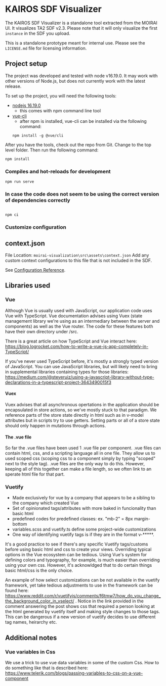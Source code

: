 # KAIROS SDF Visualizer

The KAIROS SDF Visualizer is a standalone tool extracted from the MOIRAI UI.  It visualizes TA2 SDF v2.3.
Please note that it will only visualize the first `instance` in the SDF you upload.

This is a standalone prototype meant for internal use.  Please see the `LICENSE.md` file for licensing information.

## Project setup

The project was developed and tested with node v16.19.0.  It may work with other versions of Node.js, but does not currently work with the latest release.

To set up the project, you will need the following tools:

-   [nodejs 16.19.0](https://nodejs.org/download/release/v16.19.0/)
    -   this comes with npm command line tool
-   [vue-cli](https://cli.vuejs.org/)
    -   after npm is installed, vue-cli can be installed via the following command:
    ```
    npm install -g @vue/cli
    ```

After you have the tools, check out the repo from Git. Change to the top level folder. Then run the following command:

```
npm install
```

### Compiles and hot-reloads for development

```
npm run serve
```

### In case the code does not seem to be using the correct version of dependencies correctly

```

npm ci
```

### Customize configuration

## context.json
File Location: `moirai-visualization\src\assets\context.json`
Add any custom context configurations to this file that is not included in the SDF.

See [Configuration Reference](https://cli.vuejs.org/config/).

## Libraries used 

### Vue

Although Vue is usually used with JavaScript, our application code uses Vue with TypeScript. Vue documentation advises using Vuex (state management library we're using as an intermediary between the server and components) as well as the Vue router. The code for these features both have their own directory under /src.

There is a great article on how TypeScript and Vue interact here: https://blog.logrocket.com/how-to-write-a-vue-js-app-completely-in-TypeScript/

If you've never used TypeScript before, it's mostly a strongly typed version of JavaScript. You can use JavaScript libraries, but will likely need to bring in supplemental libraries containing types for those libraries: https://medium.com/@steveruiz/using-a-javascript-library-without-type-declarations-in-a-typescript-project-3643490015f3

#### Vuex

Vuex advises that all asynchronous opertations in the application should be encapsulated in store actions, so we've mostly stuck to that paradigm. We reference parts of the store state directly in html such as in v-model attributes but in scripts try to use getters. Setting parts or all of a store state should only happen in mutations through actions. 

#### The .vue file

So far the .vue files have been used 1 .vue file per component. .vue files can contain html, css, and a scripting language all in one file. They allow us to used scoped css (scoping css to a component simply by typing "scoped" next to the style tag). .vue files are the only way to do this. However, keeping all of this together can make a file length, so we often link to an sperate html file for that part. 

### Vuetify
-   Made exclusively for vue by a company that appears to be a sibling to the company which created Vue
-   Set of opinionated tags/attributes with more baked in funcionality than basic html
-   predefined codes for predefined classes: ex. "mb-2" = 8px margin-bottom
-   variables.scss and vuetify.ts define some project-wide customizations
-   One way of identifying vuetify tags is if they are in the format v-*****.

It's a good practice to see if there's any specific Vuetify tags/customs before using basic html and css to create your views. Overriding typical options in the Vue ecosystem can be tedious. Using Vue's system for defining colors and typography, for example, is much easier than overriding using your own css. However, it's acknowldged that to do certain things basic html/css is the only choice. 

An example of how select customizations can be not available in the vuetify framework, yet take tedious adjustments to use in the framework can be found here: https://www.reddit.com/r/vuetifyjs/comments/f6tmw7/how_do_you_change_the_background_color_in_vselect/ . Notice in the link provided in the comment answering the post shows css that required a person looking at the html generated by vuetify itself and making style changes to those tags. This can be dangerous if a new version of vuetify decides to use different tag names, heirarchy etc.

## Additional notes

### Vue variables in Css
We use a trick to use vue data variables in some of the custom Css. How to do something like that is described here: https://www.telerik.com/blogs/passing-variables-to-css-on-a-vue-component
